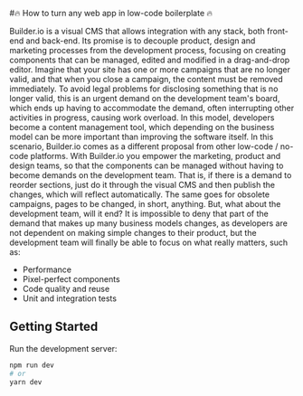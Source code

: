 #🔥 How to turn any web app in low-code boilerplate 🔥

Builder.io is a visual CMS that allows integration with any stack, both front-end and back-end. Its promise is to decouple product, design and marketing processes from the development process, focusing on creating components that can be managed, edited and modified in a drag-and-drop editor.
Imagine that your site has one or more campaigns that are no longer valid, and that when you close a campaign, the content must be removed immediately. To avoid legal problems for disclosing something that is no longer valid, this is an urgent demand on the development team's board, which ends up having to accommodate the demand, often interrupting other activities in progress, causing work overload. In this model, developers become a content management tool, which depending on the business model can be more important than improving the software itself.
In this scenario, Builder.io comes as a different proposal from other low-code / no-code platforms. With Builder.io you empower the marketing, product and design teams, so that the components can be managed without having to become demands on the development team. That is, if there is a demand to reorder sections, just do it through the visual CMS and then publish the changes, which will reflect automatically. The same goes for obsolete campaigns, pages to be changed, in short, anything.
But, what about the development team, will it end?
It is impossible to deny that part of the demand that makes up many business models changes, as developers are not dependent on making simple changes to their product, but the development team will finally be able to focus on what really matters, such as:
- Performance
- Pixel-perfect components
- Code quality and reuse
- Unit and integration tests


## Getting Started

Run the development server:

```bash
npm run dev
# or
yarn dev
```
